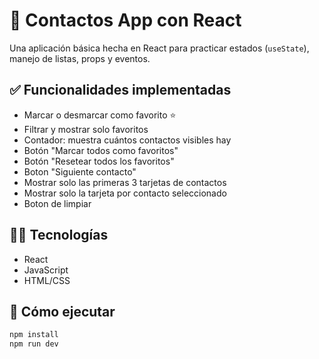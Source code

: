 # 📱 Contactos App con React

Una aplicación básica hecha en React para practicar estados (`useState`), manejo de listas, props y eventos.  

## ✅ Funcionalidades implementadas

- Marcar o desmarcar como favorito ⭐
- Filtrar y mostrar solo favoritos
- Contador: muestra cuántos contactos visibles hay
- Botón "Marcar todos como favoritos"
- Botón "Resetear todos los favoritos"
- Boton "Siguiente contacto"
- Mostrar solo las primeras 3 tarjetas de contactos
- Mostrar solo la tarjeta por contacto seleccionado
- Boton de limpiar

## 🧑‍💻 Tecnologías

- React
- JavaScript
- HTML/CSS

## 🚀 Cómo ejecutar

```bash
npm install
npm run dev
